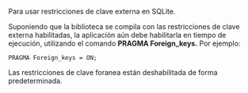 Para usar restricciones de clave externa en SQLite.  

Suponiendo que la biblioteca se compila con las restricciones de clave externa habilitadas, la aplicación aún debe habilitarla en tiempo de ejecución, utilizando el comando **PRAGMA Foreign_keys.** Por ejemplo:  

```
PRAGMA Foreign_keys = ON;
```
Las restricciones de clave foranea están deshabilitada de forma predeterminada. 

